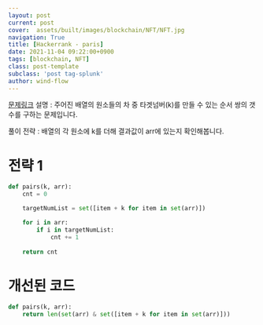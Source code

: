 ```yaml
---
layout: post
current: post
cover:  assets/built/images/blockchain/NFT/NFT.jpg
navigation: True
title: [Hackerrank - paris]
date: 2021-11-04 09:22:00+0900
tags: [blockchain, NFT]
class: post-template
subclass: 'post tag-splunk'
author: wind-flow
---
```


[문제링크](https://www.hackerrank.com/challenges/pairs/problem)
설명 : 주어진 배열의 원소들의 차 중 타겟넘버(k)를 만들 수 있는 순서 쌍의 갯수를 구하는 문제입니다.

풀이 전략 : 배열의 각 원소에 k를 더해 결과값이 arr에 있는지 확인해봅니다.

# 전략 1
``` python
def pairs(k, arr):
    cnt = 0

    targetNumList = set([item + k for item in set(arr)])

    for i in arr:
        if i in targetNumList:
            cnt += 1
    
    return cnt
```


# 개선된 코드
``` python
def pairs(k, arr):
    return len(set(arr) & set([item + k for item in set(arr)]))
```